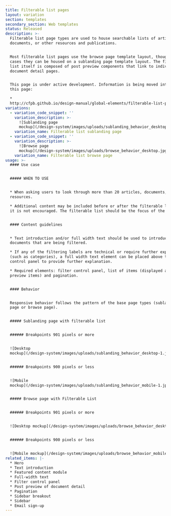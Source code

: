 ```yaml
---
title: Filterable list pages
layout: variation
section: templates
secondary_section: Web templates
status: Released
description: >-
  Filterable list page types are used to house searchable lists of articles,
  documents, or other resources and publications.


  Most filterable list pages use the browse page template layout, though in rare
  cases they can be housed on a sublanding page template layout. The filterable
  list itself is composed of post preview components that link to individual
  document detail pages.


  This page is under active development. Information is being moved into it from
  this page:

  *
  http://cfpb.github.io/design-manual/global-elements/filterable-list-pages.html
variations:
  - variation_code_snippet: ''
    variation_description: >-
      ![Sublanding page
      mockup](/design-system/images/uploads/sublanding_behavior_desktop-1.jpg)
    variation_name: Filterable list sublanding page
  - variation_code_snippet: ''
    variation_description: >-
      ![Browse page
      mockup](/design-system/images/uploads/browse_behavior_desktop.jpg)
    variation_name: Filterable list browse page
usage: >-
  #### Use case


  ##### WHEN TO USE


  * When asking users to look through more than 20 articles, documents, or
  resources.

  * Additional content may be included before or after the filterable list, but
  it is not encouraged. The filterable list should be the focus of the page.


  #### Content guidelines


  * Text introduction and/or full width text should be used to introduce the
  documents that are being filtered.

  * If any of the filtering labels are technical or require further explanation
  (such as categories), a full width text element can be placed above the filter
  control panel to provide further explanation.

  * Required elements: filter control panel, list of items (displayed as post
  preview items) and pagination.


  #### Behavior


  Responsive behavior follows the pattern of the base page types (sublanding
  page or browse page).


  ##### Sublanding page with filterable list


  ###### Breakpoints 901 pixels or more


  ![Desktop
  mockup](/design-system/images/uploads/sublanding_behavior_desktop-1.jpg)


  ###### Breakpoints 900 pixels or less


  ![Mobile
  mockup](/design-system/images/uploads/sublanding_behavior_mobile-1.jpg)


  ##### Browse page with Filterable List


  ###### Breakpoints 901 pixels or more


  ![Desktop mockup](/design-system/images/uploads/browse_behavior_desktop-1.jpg)


  ###### Breakpoints 900 pixels or less


  ![Mobile mockup](/design-system/images/uploads/browse_behavior_mobile.jpg)
related_items: |-
  * Hero
  * Text introduction
  * Featured content module
  * Full-width text
  * Filter control panel
  * Post preview of document detail
  * Pagination
  * Sidebar breakout
  * Sidebar
  * Email sign-up
---
```


